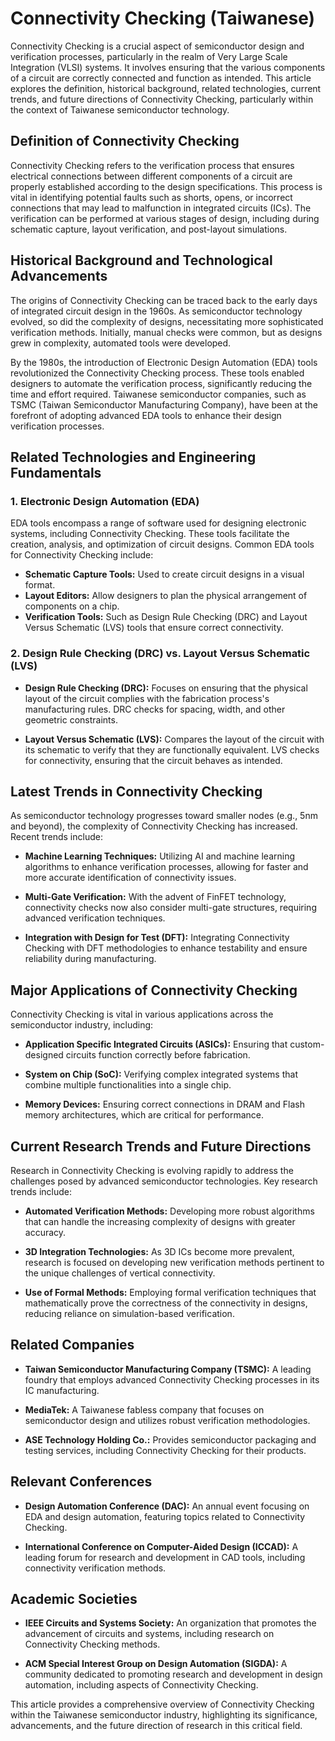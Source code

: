 # Connectivity Checking (Taiwanese)

Connectivity Checking is a crucial aspect of semiconductor design and verification processes, particularly in the realm of Very Large Scale Integration (VLSI) systems. It involves ensuring that the various components of a circuit are correctly connected and function as intended. This article explores the definition, historical background, related technologies, current trends, and future directions of Connectivity Checking, particularly within the context of Taiwanese semiconductor technology.

## Definition of Connectivity Checking

Connectivity Checking refers to the verification process that ensures electrical connections between different components of a circuit are properly established according to the design specifications. This process is vital in identifying potential faults such as shorts, opens, or incorrect connections that may lead to malfunction in integrated circuits (ICs). The verification can be performed at various stages of design, including during schematic capture, layout verification, and post-layout simulations.

## Historical Background and Technological Advancements

The origins of Connectivity Checking can be traced back to the early days of integrated circuit design in the 1960s. As semiconductor technology evolved, so did the complexity of designs, necessitating more sophisticated verification methods. Initially, manual checks were common, but as designs grew in complexity, automated tools were developed.

By the 1980s, the introduction of Electronic Design Automation (EDA) tools revolutionized the Connectivity Checking process. These tools enabled designers to automate the verification process, significantly reducing the time and effort required. Taiwanese semiconductor companies, such as TSMC (Taiwan Semiconductor Manufacturing Company), have been at the forefront of adopting advanced EDA tools to enhance their design verification processes.

## Related Technologies and Engineering Fundamentals

### 1. Electronic Design Automation (EDA)

EDA tools encompass a range of software used for designing electronic systems, including Connectivity Checking. These tools facilitate the creation, analysis, and optimization of circuit designs. Common EDA tools for Connectivity Checking include:

- **Schematic Capture Tools:** Used to create circuit designs in a visual format.
- **Layout Editors:** Allow designers to plan the physical arrangement of components on a chip.
- **Verification Tools:** Such as Design Rule Checking (DRC) and Layout Versus Schematic (LVS) tools that ensure correct connectivity.

### 2. Design Rule Checking (DRC) vs. Layout Versus Schematic (LVS)

- **Design Rule Checking (DRC):** Focuses on ensuring that the physical layout of the circuit complies with the fabrication process's manufacturing rules. DRC checks for spacing, width, and other geometric constraints.
  
- **Layout Versus Schematic (LVS):** Compares the layout of the circuit with its schematic to verify that they are functionally equivalent. LVS checks for connectivity, ensuring that the circuit behaves as intended.

## Latest Trends in Connectivity Checking

As semiconductor technology progresses toward smaller nodes (e.g., 5nm and beyond), the complexity of Connectivity Checking has increased. Recent trends include:

- **Machine Learning Techniques:** Utilizing AI and machine learning algorithms to enhance verification processes, allowing for faster and more accurate identification of connectivity issues.
  
- **Multi-Gate Verification:** With the advent of FinFET technology, connectivity checks now also consider multi-gate structures, requiring advanced verification techniques.

- **Integration with Design for Test (DFT):** Integrating Connectivity Checking with DFT methodologies to enhance testability and ensure reliability during manufacturing.

## Major Applications of Connectivity Checking

Connectivity Checking is vital in various applications across the semiconductor industry, including:

- **Application Specific Integrated Circuits (ASICs):** Ensuring that custom-designed circuits function correctly before fabrication.
  
- **System on Chip (SoC):** Verifying complex integrated systems that combine multiple functionalities into a single chip.

- **Memory Devices:** Ensuring correct connections in DRAM and Flash memory architectures, which are critical for performance.

## Current Research Trends and Future Directions

Research in Connectivity Checking is evolving rapidly to address the challenges posed by advanced semiconductor technologies. Key research trends include:

- **Automated Verification Methods:** Developing more robust algorithms that can handle the increasing complexity of designs with greater accuracy.
  
- **3D Integration Technologies:** As 3D ICs become more prevalent, research is focused on developing new verification methods pertinent to the unique challenges of vertical connectivity.

- **Use of Formal Methods:** Employing formal verification techniques that mathematically prove the correctness of the connectivity in designs, reducing reliance on simulation-based verification.

## Related Companies

- **Taiwan Semiconductor Manufacturing Company (TSMC):** A leading foundry that employs advanced Connectivity Checking processes in its IC manufacturing.
  
- **MediaTek:** A Taiwanese fabless company that focuses on semiconductor design and utilizes robust verification methodologies.

- **ASE Technology Holding Co.:** Provides semiconductor packaging and testing services, including Connectivity Checking for their products.

## Relevant Conferences

- **Design Automation Conference (DAC):** An annual event focusing on EDA and design automation, featuring topics related to Connectivity Checking.
  
- **International Conference on Computer-Aided Design (ICCAD):** A leading forum for research and development in CAD tools, including connectivity verification methods.

## Academic Societies

- **IEEE Circuits and Systems Society:** An organization that promotes the advancement of circuits and systems, including research on Connectivity Checking methods.
  
- **ACM Special Interest Group on Design Automation (SIGDA):** A community dedicated to promoting research and development in design automation, including aspects of Connectivity Checking.

This article provides a comprehensive overview of Connectivity Checking within the Taiwanese semiconductor industry, highlighting its significance, advancements, and the future direction of research in this critical field.